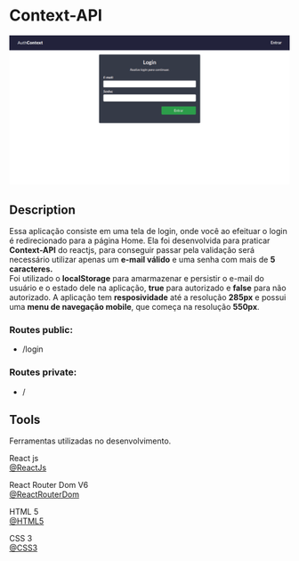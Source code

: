 # Context-API

![Home page life shared](./public/context-api.png)

## Description

Essa aplicação consiste em uma tela de login, onde você ao efeituar o login é redirecionado para
a página Home. Ela foi desenvolvida para praticar **Context-API** do reactjs, para conseguir passar
pela validação será necessário utilizar apenas um **e-mail válido** e uma senha com mais de **5 caracteres.**<br>
Foi utilizado o **localStorage** para amarmazenar e persistir o e-mail do usuário e o estado dele na aplicação, **true** para autorizado e **false** para não autorizado. A aplicação tem **resposividade** até a resolução **285px** e possui uma **menu de navegação mobile**, que começa na resolução **550px**.

### Routes public:

- /login

### Routes private:

- /

## Tools

Ferramentas utilizadas no desenvolvimento.

React js  
[@ReactJs](https://pt-br.reactjs.org/)

React Router Dom V6 <br>
[@ReactRouterDom](https://reactrouter.com/en/main)

HTML 5 <br>
[@HTML5](https://developer.mozilla.org/pt-BR/docs/Web/HTML)

CSS 3 <br>
[@CSS3](https://developer.mozilla.org/pt-BR/docs/Web/CSS)
